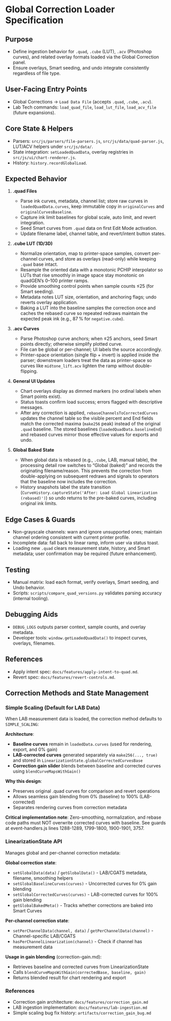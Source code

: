 # Global Correction Loader Specification

## Purpose
- Define ingestion behavior for `.quad`, `.cube` (LUT), `.acv` (Photoshop curves), and related overlay formats loaded via the Global Correction panel.
- Ensure overlays, Smart seeding, and undo integrate consistently regardless of file type.

## User-Facing Entry Points
- Global Corrections → `Load Data File` (accepts `.quad`, `.cube`, `.acv`).
- Lab Tech commands: `load_quad_file`, `load_lut_file`, `load_acv_file` (future expansions).

## Core State & Helpers
- Parsers: `src/js/parsers/file-parsers.js`, `src/js/data/quad-parser.js`, LUT/ACV helpers under `src/js/data/`.
- State integration: `setLoadedQuadData`, overlay registries in `src/js/ui/chart-renderer.js`.
- History: `history.recordGlobalLoad`.

## Expected Behavior
1. **.quad Files**
   - Parse ink curves, metadata, channel list; store raw curves in `loadedQuadData.curves`, keep immutable copy in `originalCurves` and `originalCurvesBaseline`.
   - Capture ink limit baselines for global scale, auto limit, and revert integration.
   - Seed Smart curves from `.quad` data on first Edit Mode activation.
   - Update filename label, channel table, and revert/intent button states.

2. **.cube LUT (1D/3D)**
   - Normalize orientation, map to printer-space samples, convert per-channel curves, and store as overlays (read-only) while keeping `.quad` base intact.
   - Resample the oriented data with a monotonic PCHIP interpolator so LUTs that rise smoothly in image space stay monotonic on quadGEN’s 0–100 printer ramps.
   - Provide smoothing control points when sample counts ≤25 (for Smart seeding).
   - Metadata notes LUT size, orientation, and anchoring flags; undo reverts overlay application.
   - Baking a LUT into the baseline samples the correction once and caches the rebased curve so repeated redraws maintain the expected peak ink (e.g., 87 % for `negative.cube`).

3. **.acv Curves**
   - Parse Photoshop curve anchors; when ≤25 anchors, seed Smart points directly; otherwise simplify plotted curve.
   - File can be global or per-channel; UI labels the source accordingly.
   - Printer-space orientation (single flip + invert) is applied inside the parser; downstream loaders treat the data as printer-space so curves like `midtone_lift.acv` lighten the ramp without double-flipping.

4. **General UI Updates**
   - Chart overlays display as dimmed markers (no ordinal labels when Smart points exist).
   - Status toasts confirm load success; errors flagged with descriptive messages.
   - After any correction is applied, `rebaseChannelsToCorrectedCurves` updates the channel table so the visible percent and End fields match the corrected maxima (`make256` peak) instead of the original `.quad` baseline. The stored baselines (`loadedQuadData.baselineEnd`) and rebased curves mirror those effective values for exports and undo.

5. **Global Baked State**
   - When global data is rebased (e.g., `.cube`, LAB, manual table), the processing detail row switches to “Global (baked)” and records the originating filename/reason. This prevents the correction from double-applying on subsequent redraws and signals to operators that the baseline now includes the correction.
   - History snapshots label the state transition (`CurveHistory.captureState('After: Load Global Linearization (rebased)')`) so undo returns to the pre-baked curves, including original ink limits.

## Edge Cases & Guards
- Non-grayscale channels: warn and ignore unsupported ones; maintain channel ordering consistent with current printer profile.
- Incomplete data: fall back to linear ramp, inform user via status toast.
- Loading new `.quad` clears measurement state, history, and Smart metadata; user confirmation may be required (future enhancement).

## Testing
- Manual matrix: load each format, verify overlays, Smart seeding, and Undo behavior.
- Scripts: `scripts/compare_quad_versions.py` validates parsing accuracy (internal tooling).

## Debugging Aids
- `DEBUG_LOGS` outputs parser context, sample counts, and overlay metadata.
- Developer tools: `window.getLoadedQuadData()` to inspect curves, overlays, filenames.

## References
- Apply intent spec: `docs/features/apply-intent-to-quad.md`.
- Revert spec: `docs/features/revert-controls.md`.

## Correction Methods and State Management

### Simple Scaling (Default for LAB Data)
When LAB measurement data is loaded, the correction method defaults to `SIMPLE_SCALING`:

**Architecture**:
- **Baseline curves** remain in `loadedData.curves` (used for rendering, export, and 0% gain)
- **LAB-corrected curves** generated separately via `make256(..., true)` and stored in `LinearizationState.globalCorrectedCurvesBase`
- **Correction gain slider** blends between baseline and corrected curves using `blendCurveMapsWithGain()`

**Why this design**:
- Preserves original .quad curves for comparison and revert operations
- Allows seamless gain blending from 0% (baseline) to 100% (LAB-corrected)
- Separates rendering curves from correction metadata

**Critical implementation note**: Zero-smoothing, normalization, and rebase code paths must NOT overwrite corrected curves with baseline. See guards at event-handlers.js lines 1288-1289, 1799-1800, 1900-1901, 3757.

### LinearizationState API
Manages global and per-channel correction metadata:

**Global correction state**:
- `setGlobalData(data)` / `getGlobalData()` - LAB/CGATS metadata, filename, smoothing helpers
- `setGlobalBaselineCurves(curves)` - Uncorrected curves for 0% gain blending
- `setGlobalCorrectedCurves(curves)` - LAB-corrected curves for 100% gain blending
- `getGlobalBakedMeta()` - Tracks whether corrections are baked into Smart Curves

**Per-channel correction state**:
- `setPerChannelData(channel, data)` / `getPerChannelData(channel)` - Channel-specific LAB/CGATS
- `hasPerChannelLinearization(channel)` - Check if channel has measurement data

**Usage in gain blending** (correction-gain.md):
- Retrieves baseline and corrected curves from LinearizationState
- Calls `blendCurveMapsWithGain(correctedBase, baseline, gain)`
- Returns blended result for chart rendering and export

### References
- Correction gain architecture: `docs/features/correction_gain.md`
- LAB ingestion implementation: `docs/features/lab-ingestion.md`
- Simple scaling bug fix history: `artifacts/correction_gain_bug.md`
